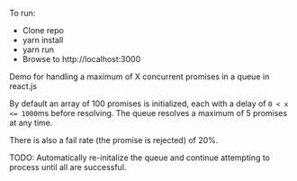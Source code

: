 To run:

- Clone repo
- yarn install
- yarn run
- Browse to http://localhost:3000

Demo for handling a maximum of X concurrent promises in a queue in react.js

By default an array of 100 promises is initialized, each with a delay of `0 < x <= 1000`ms before resolving.
The queue resolves a maximum of 5 promises at any time.

There is also a fail rate (the promise is rejected) of 20%.

TODO: Automatically re-initalize the queue and continue attempting to process until all are successful.
